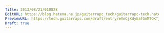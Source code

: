 ```yaml
---
Title: 2013/08/21/010828
EditURL: https://blog.hatena.ne.jp/guitarrapc_tech/guitarrapc-tech.hatenablog.com/atom/entry/6802418398340960102
PreviewURL: https://tech.guitarrapc.com/draft/entry/eVnCjXdyEafGmMTOKTjdeUwa1Y8
Draft: true
---
```


